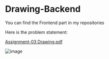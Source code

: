 # Drawing-Backend

You can find the Frontend part in my repositories

Here is the problem statement:

[Assignment-03 Drawing.pdf](https://github.com/AmrMomtaz/Drawing-Backend/files/6447339/Assignment-03.Drawing.pdf)

![image](https://user-images.githubusercontent.com/61145262/117569856-dc8ada80-b0c7-11eb-95c1-8ebda87b2cc1.png)
